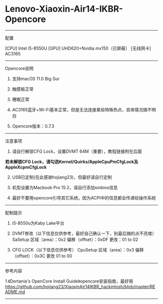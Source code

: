 # Lenovo-Xiaoxin-Air14-IKBR-Opencore
-----------------------------------------------------------------------------------------------------
配置

[CPU] Intel i5-8550U
[GPU] UHD620+Nvidia mx150（已屏蔽）
[无线网卡] AC3165

-----------------------------------------------------------------------------------------------------
Opencore说明

1. 支持macOS 11.0 Big Sur

2. 触摸板正常

3. 睡眠正常

4. AC3165蓝牙+Wi-Fi基本正常，但是无法连接某些特殊热点，具体情况搞不明白

5. Opencore版本：0.7.3

-----------------------------------------------------------------------------------------------------
注意事项

1. 请自行解锁CFG Lock，设置DVMT 64M（重要），教程链接附在后面

**若未解锁CFG Lock，请勾选Kernel/Quirks/AppleCpuPmCfgLock及AppleXcpmCfgLock**

2. USB已定制(在此感谢hojiang23)，但最好请自行定制

3. 机型设置为Macbook Pro 15.2，请自行添加smbios信息

4. 最好不要用opencore引导其它系统，因为ACPI中的信息都会传递给操作系统

-----------------------------------------------------------------------------------------------------
配制提示

1. i5-8550u为Kaby Lake平台
  
2. DVMT修改（以下信息仅供参考，最好自己确认一下，别最后搞的点不亮喽）
 SaSetup
 区域（area）：0x2
 偏移（offset）：0xDF
 更改：01 to 02
 
3. CFG LOCK（以下信息仅供参考）
 CpuSetup
 区域（area）：0x3
 偏移（offset）：0x3C
 更改 01 to 00
 
 
-----------------------------------------------------------------------------------------------------
参考内容

1.《Dortania's OpenCore Install Guide》opencore安装指南，最好用
https://github.com/hojiang23/XiaoxinAir14IKBR_hackintosh/blob/master/README.md

-----------------------------------------------------------------------------------------------------
